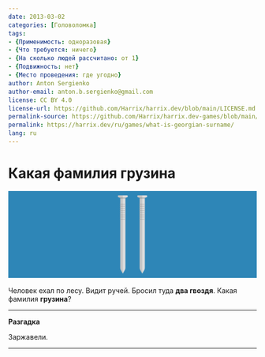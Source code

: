 ```yaml
---
date: 2013-03-02
categories: [Головоломка]
tags:
- {Применимость: одноразовая}
- {Что требуется: ничего}
- {На сколько людей рассчитано: от 1}
- {Подвижность: нет}
- {Место проведения: где угодно}
author: Anton Sergienko
author-email: anton.b.sergienko@gmail.com
license: CC BY 4.0
license-url: https://github.com/Harrix/harrix.dev/blob/main/LICENSE.md
permalink-source: https://github.com/Harrix/harrix.dev-games/blob/main/what-is-georgian-surname/what-is-georgian-surname.md
permalink: https://harrix.dev/ru/games/what-is-georgian-surname/
lang: ru
---
```


# Какая фамилия грузина

![Featured image](featured-image.svg)

Человек ехал по лесу. Видит ручей. Бросил туда **два гвоздя**. Какая фамилия **грузина**?

---

**Разгадка** <!-- !details -->

Заржавели.

---
